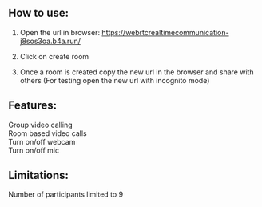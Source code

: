 
## How to use:
 1) Open the url in browser: https://webrtcrealtimecommunication-j8sos3oa.b4a.run/

 3) Click on create room

 4) Once a room is created copy the new url in the browser and share with others (For testing open the new url with incognito mode)


## Features:
 Group video calling<br>
 Room based video calls<br>
 Turn on/off webcam<br>
 Turn on/off mic<br>

 

## Limitations:

 Number of participants limited to 9


